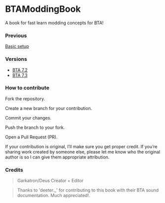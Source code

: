 # BTAModdingBook
A book for fast learn modding concepts for BTA!

### Previous

[Basic setup](quickstart.md)

### Versions

- [BTA 7.2](7.2/index.md)
- [BTA 7.3](7.3/index.md)

### How to contribute

Fork the repository.

Create a new branch for your contribution.

Commit your changes.

Push the branch to your fork.

Open a Pull Request (PR).

If your contribution is original, I’ll make sure you get proper credit.
If you’re sharing work created by someone else, please let me know who the original author is so I can give them appropriate attribution.

### Credits
> Garkatron/Deus Creator + Editor

> Thanks to 'deeter._' for contributing to this book with their BTA sound documentation. Much appreciated!. [](./7.2/miscellaneous/sounds.md)
